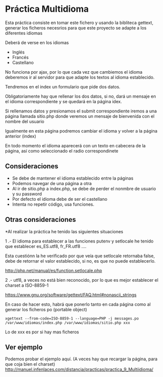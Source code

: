 # Práctica Multidioma
Esta práctica consiste en tomar este fichero y usando la bibliteca gettext, generar los ficheros necesrios para que este proyecto se adapte a los diferentes idiomas

Deberá de verse en los idiomas

* Inglés
* Francés
* Castellano

No funciona por ajax, por lo que cada vez que cambiemos el idioma deberemos ir al servidor para que adapte los textos al idioma establecido.

Tendremos en el index un formulario que pide dos datos.

Obligatoriamente hay que rellenar los dos datos, si no, dará un mensaje en el idioma correspondiente y se quedará  en la página idex.

Si rellenamos datos y presionamos el submit correspondiente iremos a una página llamada sitio.php donde  veremos un mensaje de bienvenida con el nombre del usuario

Igualmente en esta página podremos cambiar el idioma y volver a la página anterior (index)

En todo momento el idioma aparecerá con un texto en cabecera de la página, así como seleccionado el radio correspondinete

## Consideraciones
* Se debe de mantener el idioma establecido entre la páginas
* Podemos navegar de una página a otra
* Al ir de sitio.php a index.php, se debe de perder el nonmbre de usuario y su password
* Por defecto el idioma debe de ser el castellano
* Intenta no repetir código, usa funciones.
## Otras consideraciones

*Al realizar la práctica he tenido las siguientes  situaciones

1 .- El idioma para establecer a las funciones putenv y setlocale he tenido que establecer es_ES.utf8, fr_FR.utf8 ....

 Esta cuestiónn la he verificado por que veía que setlocale retornaba false, debe de retornar el valor establecido, si no, es que no puede establecerlo. 
 
 http://php.net/manual/es/function.setlocale.php
 
2 .- utf8, a veces no está bien reconocido, por lo que es mejor establecer el charset a ISO-8859-1

  https://www.gnu.org/software/gettext/FAQ.html#nonascii_strings
  
   En caso de hacer esto, habrá que ponerlo tanto en cada página como al generar los ficheros po (portable object)
   
    xgettext --from-code=ISO-8859-1 --language=PHP -j messages.po /var/www/idiomas/index.php /var/www/idiomas/sitio.php xxx
    
   Lo de xxx es por si hay mas ficheros    
   
 


## Ver ejemplo
 Podemos probar el ejemplo aquí.
 (A veces hay que recargar la página, para que coja bien el charset)
  http://manuel.infenlaces.com/distancia/practicas/practica_9_Multiidioma/
  

  
  
 

